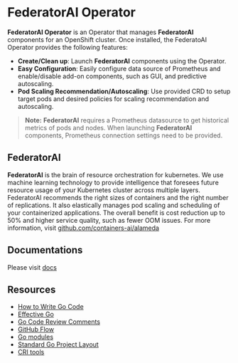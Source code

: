 # FederatorAI Operator

**FederatorAI Operator** is an Operator that manages **FederatorAI** components for an OpenShift cluster. Once installed, the FederatoAI Operator provides the following features:
- **Create/Clean up**: Launch **FederatorAI** components using the Operator.
- **Easy Configuration**: Easily configure data source of Prometheus and enable/disable add-on components, such as GUI, and predictive autoscaling.
- **Pod Scaling Recommendation/Autoscaling**: Use provided CRD to setup target pods and desired policies for scaling recommendation and autoscaling.

> **Note:** **FederatorAI** requires a Prometheus datasource to get historical metrics of pods and nodes. When launching **FederatorAI** components, Prometheus connection settings need to be provided.

## FederatorAI

**FederatorAI** is the brain of resource orchestration for kubernetes. We use machine learning technology to provide intelligence that foresees future resource usage of your Kubernetes cluster across multiple layers. FederatorAI recommends the right sizes of containers and the right number of replications. It also elastically manages pod scaling and scheduling of your containerized applications. The overall benefit is cost reduction up to 50% and higher service quality, such as fewer OOM issues. For more information, visit [github.com/containers-ai/alameda](https://github.com/containers-ai/alameda)

## Documentations
Please visit [docs](./docs/)

## Resources

* [How to Write Go Code](https://golang.org/doc/code.html)
* [Effective Go](https://golang.org/doc/effective_go.html)
* [Go Code Review Comments](https://github.com/golang/go/wiki/CodeReviewComments)
* [GitHub Flow](https://guides.github.com/introduction/flow/)
* [Go modules](https://github.com/golang/go/wiki/Modules)
* [Standard Go Project Layout](https://github.com/golang-standards/project-layout)
* [CRI tools](https://github.com/kubernetes-sigs/cri-tools)
